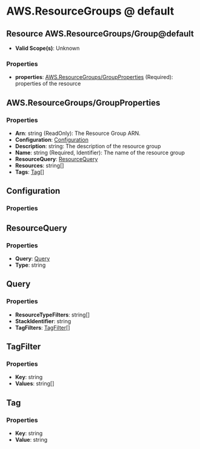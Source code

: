 # AWS.ResourceGroups @ default

## Resource AWS.ResourceGroups/Group@default
* **Valid Scope(s)**: Unknown
### Properties
* **properties**: [AWS.ResourceGroups/GroupProperties](#awsresourcegroupsgroupproperties) (Required): properties of the resource

## AWS.ResourceGroups/GroupProperties
### Properties
* **Arn**: string (ReadOnly): The Resource Group ARN.
* **Configuration**: [Configuration](#configuration)
* **Description**: string: The description of the resource group
* **Name**: string (Required, Identifier): The name of the resource group
* **ResourceQuery**: [ResourceQuery](#resourcequery)
* **Resources**: string[]
* **Tags**: [Tag](#tag)[]

## Configuration
### Properties

## ResourceQuery
### Properties
* **Query**: [Query](#query)
* **Type**: string

## Query
### Properties
* **ResourceTypeFilters**: string[]
* **StackIdentifier**: string
* **TagFilters**: [TagFilter](#tagfilter)[]

## TagFilter
### Properties
* **Key**: string
* **Values**: string[]

## Tag
### Properties
* **Key**: string
* **Value**: string

